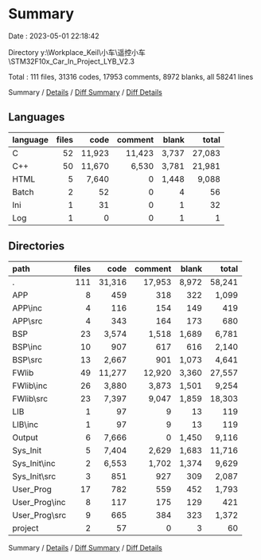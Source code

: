 # Summary

Date : 2023-05-01 22:18:42

Directory y:\\Workplace_Keil\\小车\\遥控小车\\STM32F10x_Car_In_Project_LYB_V2.3

Total : 111 files,  31316 codes, 17953 comments, 8972 blanks, all 58241 lines

Summary / [Details](details.md) / [Diff Summary](diff.md) / [Diff Details](diff-details.md)

## Languages
| language | files | code | comment | blank | total |
| :--- | ---: | ---: | ---: | ---: | ---: |
| C | 52 | 11,923 | 11,423 | 3,737 | 27,083 |
| C++ | 50 | 11,670 | 6,530 | 3,781 | 21,981 |
| HTML | 5 | 7,640 | 0 | 1,448 | 9,088 |
| Batch | 2 | 52 | 0 | 4 | 56 |
| Ini | 1 | 31 | 0 | 1 | 32 |
| Log | 1 | 0 | 0 | 1 | 1 |

## Directories
| path | files | code | comment | blank | total |
| :--- | ---: | ---: | ---: | ---: | ---: |
| . | 111 | 31,316 | 17,953 | 8,972 | 58,241 |
| APP | 8 | 459 | 318 | 322 | 1,099 |
| APP\\inc | 4 | 116 | 154 | 149 | 419 |
| APP\\src | 4 | 343 | 164 | 173 | 680 |
| BSP | 23 | 3,574 | 1,518 | 1,689 | 6,781 |
| BSP\\inc | 10 | 907 | 617 | 616 | 2,140 |
| BSP\\src | 13 | 2,667 | 901 | 1,073 | 4,641 |
| FWlib | 49 | 11,277 | 12,920 | 3,360 | 27,557 |
| FWlib\\inc | 26 | 3,880 | 3,873 | 1,501 | 9,254 |
| FWlib\\src | 23 | 7,397 | 9,047 | 1,859 | 18,303 |
| LIB | 1 | 97 | 9 | 13 | 119 |
| LIB\\inc | 1 | 97 | 9 | 13 | 119 |
| Output | 6 | 7,666 | 0 | 1,450 | 9,116 |
| Sys_Init | 5 | 7,404 | 2,629 | 1,683 | 11,716 |
| Sys_Init\\inc | 2 | 6,553 | 1,702 | 1,374 | 9,629 |
| Sys_Init\\src | 3 | 851 | 927 | 309 | 2,087 |
| User_Prog | 17 | 782 | 559 | 452 | 1,793 |
| User_Prog\\inc | 8 | 117 | 175 | 129 | 421 |
| User_Prog\\src | 9 | 665 | 384 | 323 | 1,372 |
| project | 2 | 57 | 0 | 3 | 60 |

Summary / [Details](details.md) / [Diff Summary](diff.md) / [Diff Details](diff-details.md)